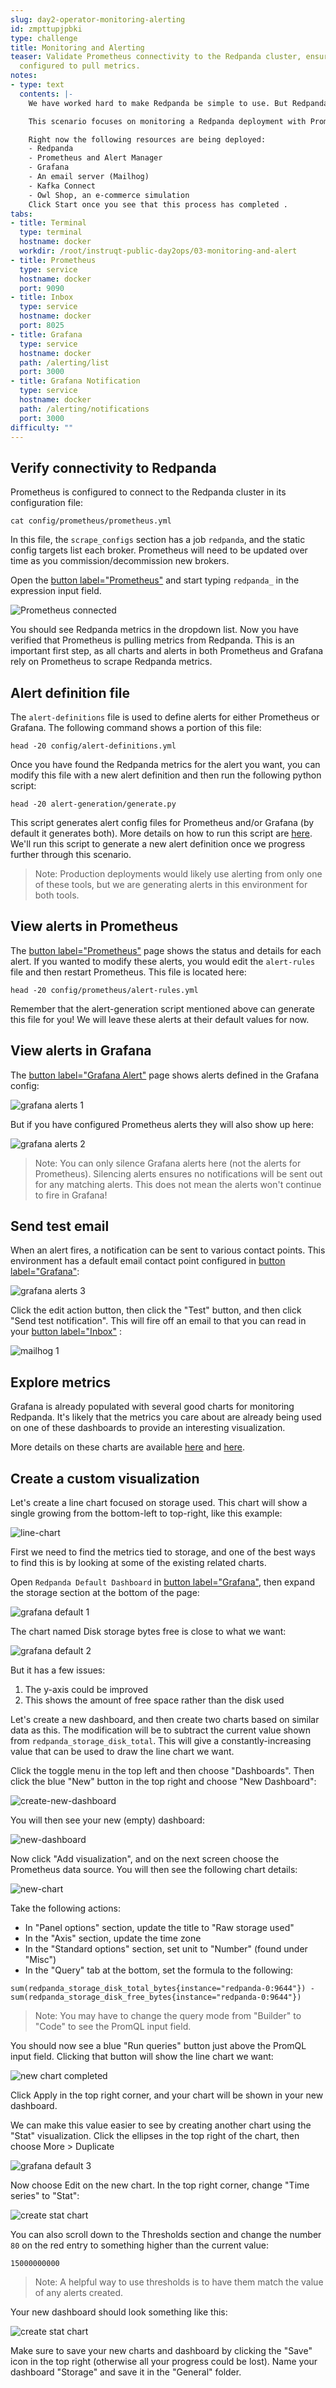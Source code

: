 ```yaml
---
slug: day2-operator-monitoring-alerting
id: zmpttupjpbki
type: challenge
title: Monitoring and Alerting
teaser: Validate Prometheus connectivity to the Redpanda cluster, ensuring it's properly
  configured to pull metrics.
notes:
- type: text
  contents: |-
    We have worked hard to make Redpanda be simple to use. But Redpanda is not perfectly tuned for every use case out of the box, and monitoring the health of your system over time is an important focus for any serious deployment. This enables the ability to configure Redpanda to be best suited for your use case.

    This scenario focuses on monitoring a Redpanda deployment with Prometheus and Grafana. It also shows how alerting can be configured once in order to generate proper configuration for both Prometheus and Grafana. Having the ability to generate either Prometheus or Grafana configuration from a single alerts definition source makes it possible for you to choose the best tool for your organization.

    Right now the following resources are being deployed:
    - Redpanda
    - Prometheus and Alert Manager
    - Grafana
    - An email server (Mailhog)
    - Kafka Connect
    - Owl Shop, an e-commerce simulation
    Click Start once you see that this process has completed .
tabs:
- title: Terminal
  type: terminal
  hostname: docker
  workdir: /root/instruqt-public-day2ops/03-monitoring-and-alert
- title: Prometheus
  type: service
  hostname: docker
  port: 9090
- title: Inbox
  type: service
  hostname: docker
  port: 8025
- title: Grafana
  type: service
  hostname: docker
  path: /alerting/list
  port: 3000
- title: Grafana Notification
  type: service
  hostname: docker
  path: /alerting/notifications
  port: 3000
difficulty: ""
---
```

## Verify connectivity to Redpanda

Prometheus is configured to connect to the Redpanda cluster in its configuration file:

```bash,run
cat config/prometheus/prometheus.yml
```

In this file, the `scrape_configs` section has a job `redpanda`, and the static config targets list each broker. Prometheus will need to be updated over time as you commission/decommission new brokers.

Open the [button label="Prometheus"](tab-1) and start typing `redpanda_` in the expression input field.

![Prometheus connected](../assets/prom2.png)

You should see Redpanda metrics in the dropdown list. Now you have verified that Prometheus is pulling metrics from Redpanda. This is an important first step, as all charts and alerts in both Prometheus and Grafana rely on Prometheus to scrape Redpanda metrics.

## Alert definition file

The `alert-definitions` file is used to define alerts for either Prometheus or Grafana. The following command shows a portion of this file:

```bash,run
head -20 config/alert-definitions.yml
```

Once you have found the Redpanda metrics for the alert you want, you can modify this file with a new alert definition and then run the following python script:

```bash,run
head -20 alert-generation/generate.py
```

This script generates alert config files for Prometheus and/or Grafana (by default it generates both). More details on how to run this script are [here](https://github.com/redpanda-data/observability/blob/main/alert-generation/README.md). We'll run this script to generate a new alert definition once we progress further through this scenario.

> Note: Production deployments would likely use alerting from only one of these tools, but we are generating alerts in this environment for both tools.

## View alerts in Prometheus

The [button label="Prometheus"](tab-1) page shows the status and details for each alert. If you wanted to modify these alerts, you would edit the `alert-rules` file and then restart Prometheus. This file is located here:

```bash,run
head -20 config/prometheus/alert-rules.yml
```

Remember that the alert-generation script mentioned above can generate this file for you! We will leave these alerts at their default values for now.

## View alerts in Grafana

The [button label="Grafana Alert"](tab-3)  page shows alerts defined in the Grafana config:

![grafana alerts 1](../assets/grafana-alerts-1.png)

But if you have configured Prometheus alerts they will also show up here:

![grafana alerts 2](../assets/grafana-alerts-2.png)

> Note: You can only silence Grafana alerts here (not the alerts for Prometheus). Silencing alerts ensures no notifications will be sent out for any matching alerts. This does not mean the alerts won't continue to fire in Grafana!

## Send test email

When an alert fires, a notification can be sent to various contact points. This environment has a default email contact point configured in [button label="Grafana"](tab-4):

![grafana alerts 3](../assets/grafana-alerts-3.png)

Click the edit action button, then click the "Test" button, and then click "Send test notification". This will fire off an email to that you can read in your [button label="Inbox"](tab-2) :

![mailhog 1](../assets/mailhog-1.png)

## Explore metrics

Grafana is already populated with several good charts for monitoring Redpanda. It's likely that the metrics you care about are already being used on one of these dashboards to provide an interesting visualization.

More details on these charts are available [here](https://github.com/redpanda-data/observability) and [here](https://docs.redpanda.com/docs/manage/monitoring/#use-redpanda-monitoring-examples).

## Create a custom visualization

Let's create a line chart focused on storage used. This chart will show a single growing from the bottom-left to top-right, like this example:

![line-chart](../assets/line-chart.png)

First we need to find the metrics tied to storage, and one of the best ways to find this is by looking at some of the existing related charts.

Open `Redpanda Default Dashboard` in [button label="Grafana"](tab-3), then expand the storage section at the bottom of the page:

![grafana default 1](../assets/grafana-default-1.png)

The chart named Disk storage bytes free is close to what we want:

![grafana default 2](../assets/grafana-default-2.png)

But it has a few issues:
1. The y-axis could be improved
2. This shows the amount of free space rather than the disk used

Let's create a new dashboard, and then create two charts based on similar data as this. The modification will be to subtract the current value shown from `redpanda_storage_disk_total`. This will give a constantly-increasing value that can be used to draw the line chart we want.

Click the toggle menu in the top left and then choose "Dashboards". Then click the blue "New" button in the top right and choose "New Dashboard":

![create-new-dashboard](../assets/create-new-dashboard.png)

You will then see your new (empty) dashboard:

![new-dashboard](../assets/new-dashboard.png)

Now click "Add visualization", and on the next screen choose the Prometheus data source. You will then see the following chart details:

![new-chart](../assets/new-chart.png)

Take the following actions:

- In "Panel options" section, update the title to "Raw storage used"
- In the "Axis" section, update the time zone
- In the "Standard options" section, set unit to "Number" (found under "Misc")
- In the "Query" tab at the bottom, set the formula to the following:

```
sum(redpanda_storage_disk_total_bytes{instance="redpanda-0:9644"}) - sum(redpanda_storage_disk_free_bytes{instance="redpanda-0:9644"})
```

> Note: You may have to change the query mode from "Builder" to "Code" to see the PromQL input field.

You should now see a blue "Run queries" button just above the PromQL input field. Clicking that button will show the line chart we want:

![new chart completed](../assets/new-chart-completed.png)

Click Apply in the top right corner, and your chart will be shown in your new dashboard.

We can make this value easier to see by creating another chart using the "Stat" visualization. Click the ellipses in the top right of the chart, then choose More > Duplicate

![grafana default 3](../assets/grafana-default-3.png)

Now choose Edit on the new chart. In the top right corner, change "Time series" to "Stat":

![create stat chart](../assets/create-stat-chart.png)

You can also scroll down to the Thresholds section and change the number `80` on the red entry to something higher than the current value:

```
15000000000
```

> Note: A helpful way to use thresholds is to have them match the value of any alerts created.

Your new dashboard should look something like this:

![create stat chart](../assets/create-stat-chart.png)

Make sure to save your new charts and dashboard by clicking the "Save" icon in the top right (otherwise all your progress could be lost). Name your dashboard "Storage" and save it in the "General" folder.
